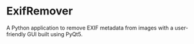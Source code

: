 # ExifRemover
A Python application to remove EXIF metadata from images with a user-friendly GUI built using PyQt5.
